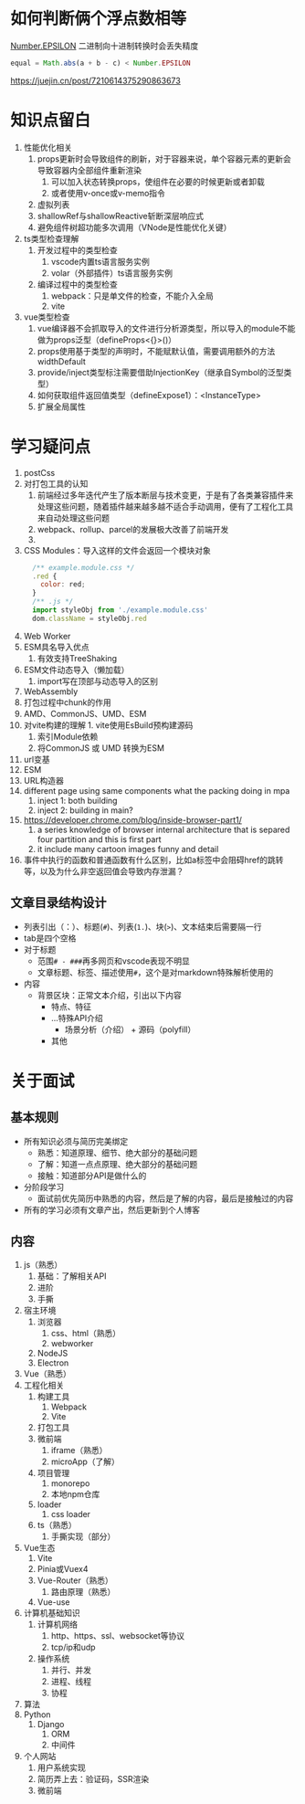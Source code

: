 # 如何判断俩个浮点数相等
[Number.EPSILON](https://developer.mozilla.org/zh-CN/docs/Web/JavaScript/Reference/Global_Objects/Number)
二进制向十进制转换时会丢失精度
```js
equal = Math.abs(a + b - c) < Number.EPSILON
```
https://juejin.cn/post/7210614375290863673

# 知识点留白
  1. 性能优化相关
     1. props更新时会导致组件的刷新，对于容器来说，单个容器元素的更新会导致容器内全部组件重新渲染
        1. 可以加入状态转换props，使组件在必要的时候更新或者卸载
        2. 或者使用v-once或v-memo指令
     2. 虚拟列表
     3. shallowRef与shallowReactive斩断深层响应式
     4. 避免组件树超功能多次调用（VNode是性能优化关键）
  3. ts类型检查理解
     1. 开发过程中的类型检查
        1. vscode内置ts语言服务实例
        2. volar（外部插件）ts语言服务实例
     2. 编译过程中的类型检查
        1. webpack：只是单文件的检查，不能介入全局
        2. vite
  4. vue类型检查
     1. vue编译器不会抓取导入的文件进行分析源类型，所以导入的module不能做为props泛型（defineProps<{}>()）
     2. props使用基于类型的声明时，不能赋默认值，需要调用额外的方法widthDefault
     3. provide/inject类型标注需要借助InjectionKey（继承自Symbol的泛型类型）
     4. 如何获取组件返回值类型（defineExpose1）：<InstanceType<typeof Component>>
     5. 扩展全局属性

# 学习疑问点
  1. postCss
  2. 对打包工具的认知
     1. 前端经过多年迭代产生了版本断层与技术变更，于是有了各类兼容插件来处理这些问题，随着插件越来越多越不适合手动调用，便有了工程化工具来自动处理这些问题
     2. webpack、rollup、parcel的发展极大改善了前端开发
     3. 
  3. CSS Modules：导入这样的文件会返回一个模块对象
      ```js
        /** example.module.css */
        .red {
          color: red;
        }
        /** .js */
        import styleObj from './example.module.css'
        dom.className = styleObj.red
      ```
  4. Web Worker
  5. ESM具名导入优点
     1. 有效支持TreeShaking
  6. ESM文件动态导入（懒加载）
     1. import写在顶部与动态导入的区别
  7. WebAssembly
  8. 打包过程中chunk的作用
  9. AMD、CommonJS、UMD、ESM
  10. 对vite构建的理解
     1. vite使用EsBuild预构建源码
        1. 索引Module依赖
        2. 将CommonJS 或 UMD 转换为ESM
  11. url变基
  12. ESM
  13. URL构造器
  14. different page using same components what the packing doing in mpa
      1. inject 1: both building
      2. inject 2: building in main?
  15. https://developer.chrome.com/blog/inside-browser-part1/
      1. a series knowledge of browser internal architecture that is separed four partition and this is first part
      2. it include many cartoon images funny and detail
   16. 事件中执行的函数和普通函数有什么区别，比如a标签中会阻碍href的跳转等，以及为什么非空返回值会导致内存泄漏？

## 文章目录结构设计

- 列表引出（：）、标题(`#`)、列表(`1.`)、块(`>`)、文本结束后需要隔一行
- tab是四个空格
- 对于标题
    - 范围`# - ###`再多网页和vscode表现不明显
    - 文章标题、标签、描述使用`#`，这个是对markdown特殊解析使用的
- 内容
    - 背景区块：正常文本介绍，引出以下内容
        - 特点、特征
        - ...特殊API介绍
            - 场景分析（介绍） + 源码（polyfill）
        - 其他

# 关于面试

## 基本规则

- 所有知识必须与简历完美绑定
    - 熟悉：知道原理、细节、绝大部分的基础问题
    - 了解：知道一点点原理、绝大部分的基础问题
    - 接触：知道部分API是做什么的
- 分阶段学习
    - 面试前优先简历中熟悉的内容，然后是了解的内容，最后是接触过的内容
- 所有的学习必须有文章产出，然后更新到个人博客

## 内容

1. js（熟悉）
    1. 基础：了解相关API
    2. 进阶
    3. 手撕
2. 宿主环境
    1. 浏览器
        1. css、html（熟悉）
        2. webworker
    2. NodeJS
    3. Electron
3. Vue（熟悉）
4. 工程化相关
    1. 构建工具
        1. Webpack
        2. Vite
    2. 打包工具
    3. 微前端
        1. iframe（熟悉）
        2. microApp（了解）
    4. 项目管理
        1. monorepo
        2. 本地npm仓库
    5. loader
        1. css loader
    6. ts（熟悉）
        1. 手撕实现（部分）
5. Vue生态
    1. Vite
    2. Pinia或Vuex4
    3. Vue-Router（熟悉）
        1. 路由原理（熟悉）
    4. Vue-use
6. 计算机基础知识
    1. 计算机网络
        1. http、https、ssl、websocket等协议
        2. tcp/ip和udp
    2. 操作系统
        1. 并行、并发
        2. 进程、线程
        3. 协程
7. 算法
8. Python
    1. Django
        1. ORM
        2. 中间件
9. 个人网站
    1. 用户系统实现
    2. 简历弄上去：验证码，SSR渲染
    3. 微前端